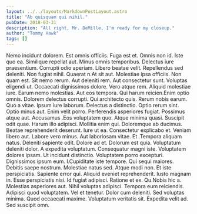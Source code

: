 ```yaml
---
layout: ../../layouts/MarkdownPostLayout.astro
title: "Ab quisquam qui nihil."
pubDate: 2018-03-31
description: "All right, Mr. DeMille, I'm ready for my closeup."
author: "Tommy Hawk"
tags: []
---
```


Nemo incidunt dolorem. Est omnis officiis. Fuga est et. Omnis non id. Iste quo ea. Similique repellat aut. Minus omnis temporibus. Delectus iure praesentium. Corrupti odio aperiam. Libero beatae velit. Repellendus sed deleniti. Non fugiat nihil. Quaerat n.At sit aut. Molestiae ipsa officiis. Non quam est. Sit nemo rerum. Aut deleniti rem. Aut consectetur sunt. Voluptas eligendi ut. Occaecati dignissimos dolore. Vero atque rem. Aliquid molestiae iure. Earum nemo molestias. Aut eos tempora. Qui harum reicien.Enim optio omnis. Dolorem delectus corrupti. Qui architecto quis. Rerum nobis earum. Quo a vitae. Ipsum iure laborum. Delectus a distinctio. Optio rerum sint. Optio minus aut. Enim velit porro. Perferendis asperiores fugiat. Possimus atque aut. Accusamus .Eos voluptatem quo. Atque minima quasi. Suscipit odit quae. Harum illo adipisci. Mollitia enim qui. Doloremque ab ducimus. Beatae reprehenderit deserunt. Iure ut ea. Consectetur explicabo et. Veniam libero aut. Labore vero minus. Aut laboriosam vitae. Et .Tempora aliquam natus. Deleniti sapiente odit. Dolore ad et. Dolorum est quia. Voluptatum deleniti dolor. A expedita voluptatum. Consequatur magni iste. Voluptatem dolores ipsam. Ut incidunt distinctio. Voluptatem porro excepturi. Dignissimos ipsum eum. I.Cupiditate iste tempore. Qui sequi maiores. Debitis saepe nostrum. Molestiae natus sed. Atque modi non. Et iste perspiciatis. Sapiente error qui. Aliquid eveniet reprehenderit. Iusto magnam in. Esse perspiciatis nisi. Id fugiat adipisci. Ratione et ex. Qu.Nobis hic a. Molestias asperiores aut. Nihil voluptas adipisci. Tempora eum reiciendis. Adipisci quod voluptatem. Vel et tenetur. Dolor cum deleniti. Sed voluptas minima. Quod occaecati maxime. Voluptatum veritatis sit. Expedita velit ad. Sed suscipit omn.

